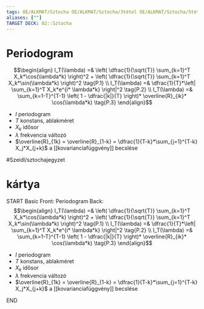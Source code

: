 ```yaml
---
tags: OE/ALKMAT/Sztocha OE/ALKMAT/Sztocha/3tétel OE/ALKMAT/Sztocha/5tétel OE/ALKMAT/Sztocha/7tétel OE/ALKMAT/Sztocha/fontos_fogalom 
aliases: [""]
TARGET DECK: 02::Sztocha
---
```


# Periodogram
$$\begin{align}
	I_T(\lambda) =& \left( \dfrac{1}{\sqrt{T}} \sum_{k=1}^T X_k*\cos(\lambda*k) \right)^2 + \left( \dfrac{1}{\sqrt{T}} \sum_{k=1}^T X_k*\sin(\lambda*k) \right)^2 \tag{P.1} \\
	I_T(\lambda) =& \dfrac{1}{T}*\left| \sum_{k=1}^T X_k*e^{i* \lambda*k} \right|^2 \tag{P.2} \\
	I_T(\lambda) =& \sum_{k=1-T}^{T-1} \left( 1 - \dfrac{|k|}{T} \right)* \overline{R}_{ik}* \cos(\lambda*k) \tag{P.3}
\end{align}$$
- $I$ periodogram
- $T$ konstans, ablakméret
- $X_k$ idősor
- $\lambda$ frekvencia változó
- $\overline{R}_{1k} = \overline{R}_{1-k} = \dfrac{1}{T-k}*\sum_{j=1}^{T-k} X_j*X_{j+k}$ a [[kovarianciafüggvény]] becslése

#Szeidl/sztochajegyzet 

# kártya
START
Basic
Front:
Periodogram
Back:
$$\begin{align}
	I_T(\lambda) =& \left( \dfrac{1}{\sqrt{T}} \sum_{k=1}^T X_k*\cos(\lambda*k) \right)^2 + \left( \dfrac{1}{\sqrt{T}} \sum_{k=1}^T X_k*\sin(\lambda*k) \right)^2 \tag{P.1} \\
	I_T(\lambda) =& \dfrac{1}{T}*\left| \sum_{k=1}^T X_k*e^{i* \lambda*k} \right|^2 \tag{P.2} \\
	I_T(\lambda) =& \sum_{k=1-T}^{T-1} \left( 1 - \dfrac{|k|}{T} \right)* \overline{R}_{ik}* \cos(\lambda*k) \tag{P.3}
\end{align}$$
- $I$ periodogram
- $T$ konstans, ablakméret
- $X_k$ idősor
- $\lambda$ frekvencia változó
- $\overline{R}_{1k} = \overline{R}_{1-k} = \dfrac{1}{T-k}*\sum_{j=1}^{T-k} X_j*X_{j+k}$ a [[kovarianciafüggvény]] becslése
<!--ID: 1686256182562-->
END